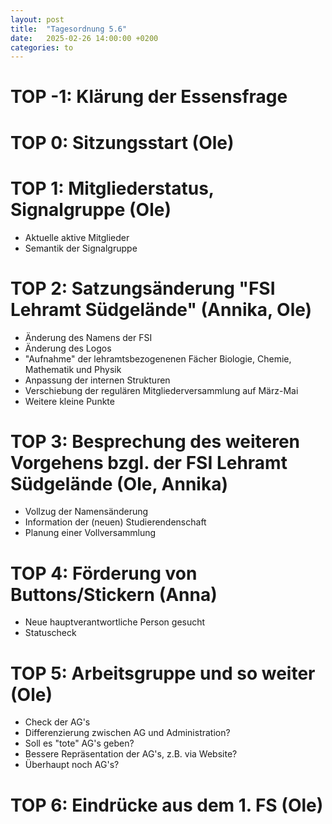 ```yaml
---
layout: post
title:  "Tagesordnung 5.6"
date:   2025-02-26 14:00:00 +0200
categories: to
---
```


# TOP -1: Klärung der Essensfrage

# TOP 0: Sitzungsstart (Ole)

# TOP 1: Mitgliederstatus, Signalgruppe (Ole)
- Aktuelle aktive Mitglieder
- Semantik der Signalgruppe

# TOP 2: Satzungsänderung "FSI Lehramt Südgelände" (Annika, Ole)
- Änderung des Namens der FSI
- Änderung des Logos
- "Aufnahme" der lehramtsbezogenenen Fächer Biologie, Chemie, Mathematik und
  Physik
- Anpassung der internen Strukturen
- Verschiebung der regulären Mitgliederversammlung auf März-Mai
- Weitere kleine Punkte

# TOP 3: Besprechung des weiteren Vorgehens bzgl. der FSI Lehramt Südgelände (Ole, Annika)
- Vollzug der Namensänderung
- Information der (neuen) Studierendenschaft
- Planung einer Vollversammlung

# TOP 4: Förderung von Buttons/Stickern (Anna)
- Neue hauptverantwortliche Person gesucht
- Statuscheck

# TOP 5: Arbeitsgruppe und so weiter (Ole)
- Check der AG's
- Differenzierung zwischen AG und Administration?
- Soll es "tote" AG's geben?
- Bessere Repräsentation der AG's, z.B. via Website?
- Überhaupt noch AG's?

# TOP 6: Eindrücke aus dem 1. FS (Ole)

